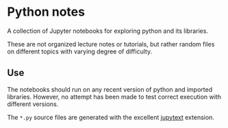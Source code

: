 # Python notes

A collection of Jupyter notebooks for exploring python and its libraries.

These are not organized lecture notes or tutorials, but rather random files
on different topics with varying degree of difficulty.


## Use
The notebooks should run on any recent version of python and imported
libraries. However, no attempt has been made to test correct execution 
with different versions. 

The `*.py` source files are generated with the excellent
[jupytext](https://github.com/mwouts/jupytext) extension. 
